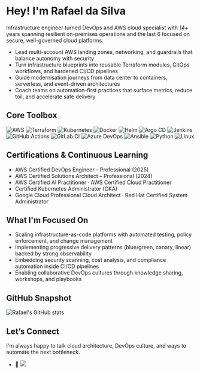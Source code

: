 # Hey! I'm Rafael da Silva

Infrastructure engineer turned DevOps and AWS cloud specialist with 14+ years spanning resilient on-premises operations and the last 6 focused on secure, well-governed cloud platforms.

- Lead multi-account AWS landing zones, networking, and guardrails that balance autonomy with security
- Turn infrastructure blueprints into reusable Terraform modules, GitOps workflows, and hardened CI/CD pipelines
- Guide modernisation journeys from data center to containers, serverless, and event-driven architectures
- Coach teams on automation-first practices that surface metrics, reduce toil, and accelerate safe delivery

## Core Toolbox

![AWS](https://img.shields.io/badge/AWS-232F3E?style=for-the-badge&logo=amazon-aws&logoColor=white)
![Terraform](https://img.shields.io/badge/Terraform-844FBA?style=for-the-badge&logo=terraform&logoColor=white)
![Kubernetes](https://img.shields.io/badge/Kubernetes-326CE5?style=for-the-badge&logo=kubernetes&logoColor=white)
![Docker](https://img.shields.io/badge/Docker-2496ED?style=for-the-badge&logo=docker&logoColor=white)
![Helm](https://img.shields.io/badge/Helm-0F1689?style=for-the-badge&logo=helm&logoColor=white)
![Argo CD](https://img.shields.io/badge/Argo%20CD-EF7B4D?style=for-the-badge&logo=argo&logoColor=white)
![Jenkins](https://img.shields.io/badge/Jenkins-D24939?style=for-the-badge&logo=jenkins&logoColor=white)
![GitHub Actions](https://img.shields.io/badge/GitHub%20Actions-2088FF?style=for-the-badge&logo=github-actions&logoColor=white)
![GitLab CI](https://img.shields.io/badge/GitLab%20CI-FC6D26?style=for-the-badge&logo=gitlab&logoColor=white)
![Azure DevOps](https://img.shields.io/badge/Azure%20DevOps-0078D7?style=for-the-badge&logo=azure-devops&logoColor=white)
![Ansible](https://img.shields.io/badge/Ansible-EE0000?style=for-the-badge&logo=ansible&logoColor=white)
![Python](https://img.shields.io/badge/Python-3776AB?style=for-the-badge&logo=python&logoColor=white)
![Linux](https://img.shields.io/badge/Linux-FCC624?style=for-the-badge&logo=linux&logoColor=black)

## Certifications & Continuous Learning

- AWS Certified DevOps Engineer – Professional (2025)
- AWS Certified Solutions Architect – Professional (2024)
- AWS Certified AI Practitioner · AWS Certified Cloud Practitioner
- Certified Kubernetes Administrator (CKA)
- Google Cloud Professional Cloud Architect · Red Hat Certified System Administrator

## What I'm Focused On

- Scaling infrastructure-as-code platforms with automated testing, policy enforcement, and change management
- Implementing progressive delivery patterns (blue/green, canary, linear) backed by strong observability
- Embedding security scanning, cost analysis, and compliance automation inside CI/CD pipelines
- Enabling collaborative DevOps cultures through knowledge sharing, workshops, and playbooks

<!-- ## Selected Wins

- Delivered a production-grade MLOps pipeline on AWS that shrank provisioning-to-testing time from six weeks to seven hours
- Migrated container platforms to EKS using Helm and Python automation, cutting licensing spend by 45% while boosting portability
- Established Terraform-driven landing zones and GitLab CI workflows that improved onboarding speed and audit readiness
- Orchestrated PCI DSS evidence automation and patch management programs that sustained compliance across critical workloads -->

## GitHub Snapshot

![Rafael's GitHub stats](https://github-readme-stats.vercel.app/api?username=rafaeldasilva&show_icons=true&theme=default&hide_title=true)

## Let’s Connect

I'm always happy to talk cloud architecture, DevOps culture, and ways to automate the next bottleneck.

- 💼 <a href="https://www.linkedin.com/in/rsrafaeldasilva/" target="_blank"><img src="https://img.shields.io/badge/-LinkedIn-%230077B5?style=for-the-badge&logo=linkedin&logoColor=white" target="_blank"></a>
